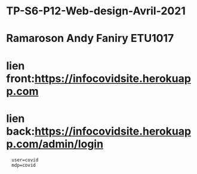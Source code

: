 # TP-S6-P12-Web-design-Avril-2021 
# Ramaroson Andy Faniry ETU1017
# lien front:https://infocovidsite.herokuapp.com
# lien back:https://infocovidsite.herokuapp.com/admin/login
      user=covid
      mdp=covid
